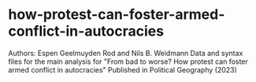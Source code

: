 # how-protest-can-foster-armed-conflict-in-autocracies

Authors: Espen Geelmuyden Rod and Nils B. Weidmann
Data and syntax files for the main analysis for "From bad to worse? How protest can foster armed conflict in autocracies"
Published in Political Geography (2023)
